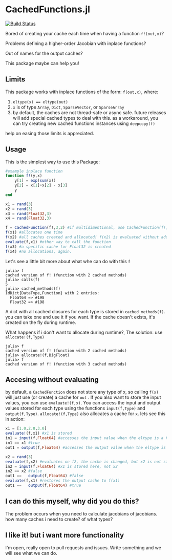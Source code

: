 # CachedFunctions.jl

[![Build Status](https://travis-ci.com/longemen3000/CachedFunctions.jl.svg?branch=master)](https://travis-ci.com/longemen3000/CachedFunctions.jl)

Bored of creating your cache each time when having a function `f!(out,x)`?

Problems defining a higher-order Jacobian with inplace functions?

Out of names for the output caches?

This package maybe can help you!

## Limits

This package works with inplace functions of the form: `f(out,x)`, where:
1. `eltype(x) == eltype(out)`
2. `x` is of type `Array`, `Dict`, `SparseVector`, or `SparseArray`
3. by default, the caches are not thread-safe or async safe. future releases will add special cached types to deal with this. as a workaround, you can try creating new cached functions instances using `deepcopy(f)`

help on easing those limits is appreciated.

## Usage

This is the simplest way to use this Package:
```julia
#example inplace function
function f!(y,x)
    y[1] = exp(sum(x))
    y[2] = x[1]+x[2] - x[3]
    y
end

x1 = rand(3)
x2 = rand(3)
x3 = rand(Float32,3)
x4 = rand(Float32,3)

f = CachedFunction(f!,3,2) #if multidimentional, use CachedFunction(f!,(1,2),(2,3))
f(x1) #allocates one time
f(x2) #all caches created and allocated! f(x2) is evaluated without additional allocations.
evaluate(f,x1) #other way to call the function
f(x3) #a specific cache for Float32 is created
f(x4) #no allocations, again.
```

Let's see a little bit more about what whe can do with this `f`

```julia-repl
julia> f
cached version of f! (function with 2 cached methods)
julia> calls(f)
5
julia> cached_methods(f)
IdDict{DataType,Function} with 2 entries:
  Float64 => #198
  Float32 => #198
```
A dict with all cached closures for each type is stored in `cached_methods(f)`. you can take one and use it if you want. If the cache doesn't exists, it's created on the fly during runtime.

What happens if i don't want to allocate during runtime?, The solution: use `allocate!(f,Type)`

```julia-repl
julia> f
cached version of f! (function with 2 cached methods)
julia> allocate!(f,BigFloat)
julia> f
cached version of f! (function with 3 cached methods)
```
## Accesing without evaluating

by default, a `CachedFunction` does not store any type of x, so calling `f(x)` will just use (or create) a cache for `out` . If you also want to store the input values, you can use `evaluate!(f,x)`. You can access the input and output values stored for each type using the functions `input(f,Type)` and `output(f,Type)`. `allocate!(f,Type)` also allocates a cache for `x`. lets see this in action:

```julia
x1 = [1.0,2.0,3.0]
evaluate!(f,x1) #x1 is stored
in1 = input(f,Float64) #accesses the input value when the eltype is a Float64
in1 == x1 #true
out1 = output(f,Float64) #accesses the output value when the eltype is a Float64

x2 = rand(3)
evaluate(f,x2) #evaluates on f2, the cache is changed, but x2 is not stored.
in2 = input(f,Float64) #x1 is stored here, not x2
in2 == x2 #false
out1 ==   output(f,Float64) #false
evaluate(f,x1) #restores the output cache to f(x1)
out1 ==   output(f,Float64) #true
```

## I can do this myself, why did you do this?

The problem occurs when you need to calculate jacobians of jacobians. how many caches i need to create? of what types?

## I like it! but i want more functionality

I'm open, really open to pull requests and issues. Write something and we will see what we can do.
